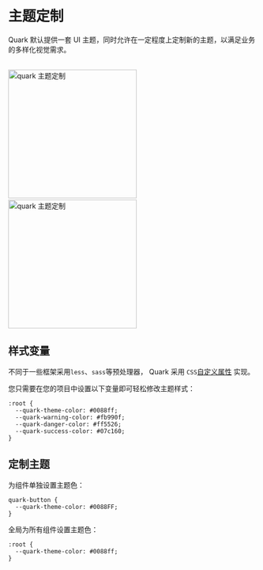 # 主题定制

Quark 默认提供一套 UI 主题，同时允许在一定程度上定制新的主题，以满足业务的多样化视觉需求。

<div>
<br>
<img src="https://m.hellobike.com/resource/helloyun/13459/9FyYX_2.jpg?x-oss-process=image/quality,q_80" width="260" alt="quark 主题定制">
&nbsp;&nbsp;&nbsp;&nbsp;&nbsp;&nbsp;
<img src="https://m.hellobike.com/resource/helloyun/13459/hrmSH_1.jpeg?x-oss-process=image/quality,q_80" width="260" alt="quark 主题定制">
<br>
</div>

## 样式变量

不同于一些框架采用`less`、`sass`等预处理器， Quark 采用 `CSS`[自定义属性](https://developer.mozilla.org/zh-CN/docs/Web/CSS/Using_CSS_custom_properties) 实现。

您只需要在您的项目中设置以下变量即可轻松修改主题样式：

```less
:root {
  --quark-theme-color: #0088ff;
  --quark-warning-color: #fb990f;
  --quark-danger-color: #ff5526;
  --quark-success-color: #07c160;
}
```

## 定制主题

为组件单独设置主题色：

```less
quark-button { 
  --quark-theme-color: #0088FF;
}
```

全局为所有组件设置主题色：

```less
:root {
  --quark-theme-color: #0088ff;
}
```

